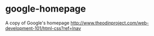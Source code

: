 # google-homepage
A copy of Google's homepage
http://www.theodinproject.com/web-development-101/html-css?ref=lnav